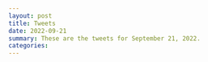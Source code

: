 ```yaml
---
layout: post
title: Tweets
date: 2022-09-21
summary: These are the tweets for September 21, 2022.
categories:
---
```


